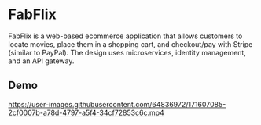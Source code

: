 # FabFlix

FabFlix is a web-based ecommerce application that allows customers to locate movies, place them in a shopping cart, 
and checkout/pay with Stripe (similar to PayPal). The design uses microservices, identity management, and an API gateway.

## Demo

https://user-images.githubusercontent.com/64836972/171607085-2cf0007b-a78d-4797-a5f4-34cf72853c6c.mp4

